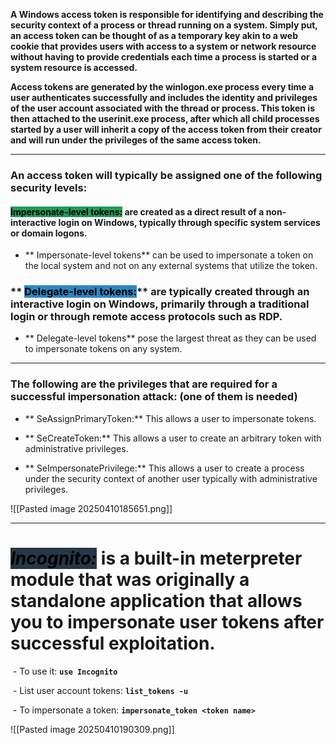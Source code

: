 **A Windows access token is responsible for identifying and describing the security context of a process or thread running on a system. Simply put, an access token can be thought of as a temporary key akin to a web cookie that provides users with access to a system or network resource without having to provide credentials each time a process is started or a system resource is accessed.**

**Access tokens are generated by the winlogon.exe process every time a user authenticates successfully and includes the identity and privileges of the user account associated with the thread or process. This token is then attached to the userinit.exe process, after which all child processes started by a user will inherit a copy of the access token from their creator and will run under the privileges of the same access token.** 

---

### **An access token will typically be assigned one of the following security levels:**

  
#### **<mark style="background: #239b56;"> Impersonate-level tokens:</mark>** are created as a direct result of a non-interactive login on Windows, typically through specific system services or domain logons.

- ** Impersonate-level tokens** can be used to impersonate a token on the local system and not on any external systems that utilize the token.
  
### ** <mark style="background: #2e86c1;">Delegate-level tokens:</mark>** are typically created through an interactive login on Windows, primarily through a traditional login or through remote access protocols such as RDP.

  

  
- ** Delegate-level tokens** pose the largest threat as they can be used to impersonate tokens on any system.

---

### **The following are the privileges that are required for a successful impersonation attack: (one of them is needed)**

- ** SeAssignPrimaryToken:** This allows a user to impersonate tokens.

  
- ** SeCreateToken:** This allows a user to create an arbitrary token with administrative privileges.

  
- ** SeImpersonatePrivilege:** This allows a user to create a process under the security context of another user typically with administrative privileges.

![[Pasted image 20250410185651.png]]



---

# ***<mark style="background: #273746;">Incognito:</mark>*** is a built-in meterpreter module that was originally a standalone application that allows you to impersonate user tokens after successful exploitation.

 - To use it: **`use Incognito`**

 - List user account tokens: **`list_tokens -u`**

 - To impersonate a token: **`impersonate_token <token name>`**

![[Pasted image 20250410190309.png]]